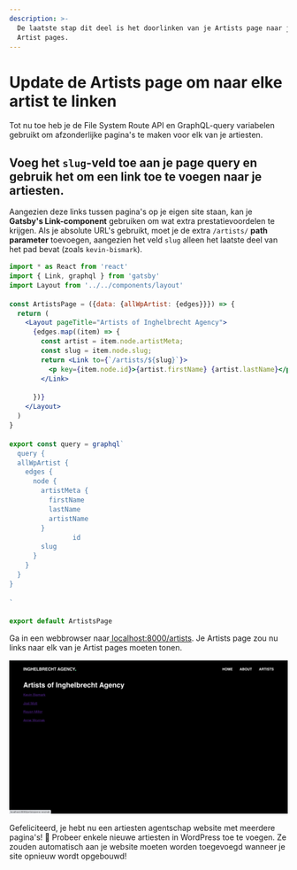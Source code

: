 ```yaml
---
description: >-
  De laatste stap dit deel is het doorlinken van je Artists page naar je aparte
  Artist pages.
---
```


# Update de Artists page om naar elke artist te linken

Tot nu toe heb je de File System Route API en GraphQL-query variabelen gebruikt om afzonderlijke pagina's te maken voor elk van je artiesten.

## Voeg het `slug`-veld toe aan je page query en gebruik het om een link toe te voegen naar je artiesten.

Aangezien deze links tussen pagina's op je eigen site staan, kan je **Gatsby's Link-component** gebruiken om wat extra prestatievoordelen te krijgen. Als je absolute URL's gebruikt, moet je de extra `/artists/` **path parameter** toevoegen, aangezien het veld `slug` alleen het laatste deel van het pad bevat \(zoals `kevin-bismark`\).

```jsx
import * as React from 'react'
import { Link, graphql } from 'gatsby'
import Layout from '../../components/layout'

const ArtistsPage = ({data: {allWpArtist: {edges}}}) => {
  return (
    <Layout pageTitle="Artists of Inghelbrecht Agency">
      {edges.map((item) => {
        const artist = item.node.artistMeta;
        const slug = item.node.slug;
        return <Link to={`/artists/${slug}`}>
          <p key={item.node.id}>{artist.firstName} {artist.lastName}</p>
        </Link>

      })}
    </Layout>
  )
}

export const query = graphql`
  query {
  allWpArtist {
    edges {
      node {
        artistMeta {
          firstName
          lastName
          artistName
        }
                id
        slug
      }
    }
  }
}

`

export default ArtistsPage
```

Ga in een webbrowser naar[ localhost:8000/artists](http://localhost:8000/artists). Je Artists page zou nu links naar elk van je Artist pages moeten tonen.

![](../../.gitbook/assets/image%20%2873%29.png)

Gefeliciteerd, je hebt nu een artiesten agentschap website met meerdere pagina's! 🎉 Probeer enkele nieuwe artiesten in WordPress toe te voegen. Ze zouden automatisch aan je website moeten worden toegevoegd wanneer je site opnieuw wordt opgebouwd!

